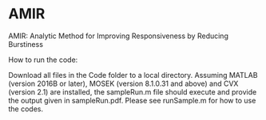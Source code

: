 # AMIR
AMIR: Analytic Method for Improving Responsiveness by Reducing Burstiness

How to run the code:

Download all files in the Code folder to a local directory.  Assuming MATLAB (version 2016B or later), MOSEK (version 8.1.0.31 and above) and CVX (version 2.1) are installed, the sampleRun.m file should execute and provide the output given in sampleRun.pdf. Please see runSample.m for how to use the codes. 
